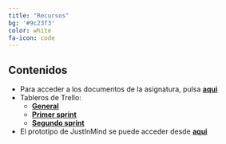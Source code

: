 ```yaml
---
title: "Recursos"
bg: '#9c23f3'
color: white
fa-icon: code
---
```


## Contenidos

* Para acceder a los documentos de la asignatura, pulsa **[aqui](https://drive.google.com/drive/folders/19UtWC_u8tXPXTA4E63eoFl02yd-JtK-f?usp=sharing "Enlace a Drive")**
* Tableros de Trello:
  * **[General](https://trello.com/b/CKNpCXfN/mda-23 "Enlace a Trello")**
  * **[Primer sprint](https://trello.com/b/ha9GVutd/sprint-1 "Enlace al primer sprint")**
  * **[Segundo sprint](https://trello.com/b/aii76gYP/sprint-2 "Enlace al segundo sprint")**
* El prototipo de JustInMind se puede acceder desde **[aqui](www.google.es "Enlace al prototipo")**

